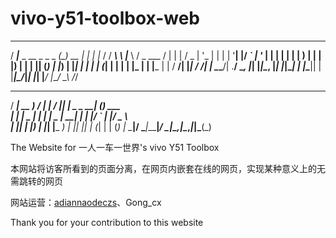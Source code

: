 # vivo-y51-toolbox-web

   ____                       _       _     _      ________    ____   ___ ____  _ 
  / ___|___  _ __  _   _ _ __(_) __ _| |__ | |_   / / ___\ \  |___ \ / _ \___ \/ |
 | |   / _ \| '_ \| | | | '__| |/ _` | '_ \| __| | | |    | |   __) | | | |__) | |
 | |__| (_) | |_) | |_| | |  | | (_| | | | | |_  | | |___ | |  / __/| |_| / __/| |
  \____\___/| .__/ \__, |_|  |_|\__, |_| |_|\__| | |\____|| | |_____|\___/_____|_|
            |_|    |___/        |___/             \_\    /_/                      
  ____ ____   ____ _     ____  _             _ _        
 / ___| __ ) / ___| |   / ___|| |_ _   _  __| (_) ___   
| |  _|  _ \| |   | |   \___ \| __| | | |/ _` | |/ _ \  
| |_| | |_) | |___| |___ ___) | |_| |_| | (_| | | (_) | 
 \____|____/ \____|_____|____/ \__|\__,_|\__,_|_|\___(_)
                                                        

The Website for 一人一车一世界's vivo Y51 Toolbox

本网站将访客所看到的页面分离，在网页内嵌套在线的网页，实现某种意义上的无需跳转的网页

网站运营：[adiannaodeczs](https://github.com/aidiannaodeczs)、Gong_cx

Thank you for your contribution to this website
